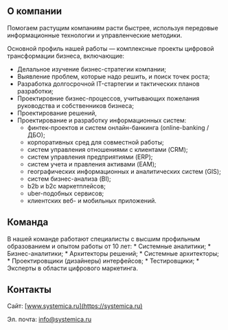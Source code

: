 ## О компании

Помогаем растущим компаниям расти быстрее, используя передовые информационные технологии и управленческие методики. 

Основной профиль нашей работы — комплексные проекты цифровой трансформации бизнеса, включающие:

*   Делальное изучение бизнес-стратегии компании;
*   Выявление проблем, которые надо решить, и поиск точек роста;
*   Разработка долгосрочной IT-стартегии и тактических планов разработки;
*   Проектировние бизнес-процессов, учитывающих пожелания руководства и собственников бизнеса;
*   Проектирование решений,
*   Проектирование и разработку информационных систем:
    *   финтек-проектов и систем онлайн-банкинга (online-banking / ДБО);
    *   корпоративных сред для совместной работы;
    *   систем управления отношениями с клиентами (CRM);
    *   систем управления предприятиями (ERP);
    *   систем учета и правления активами (EAM);
    *   географических информационных и аналитических систем (GIS);
    *   систем бизнес-анализа (BI);
    *   b2b и b2c маркетплейсов;
    *   uber-подобных сервисов;
    *   клиентских веб- и мобильных приложений.

## Команда
В нашей команде работают специалисты с высшим профильным образованием и опытом работы от 10 лет:
    *   Системные аналитики;
    *   Бизнес-аналитики;
    *   Архитекторы решений;
    *   Системные архитекторы;
    *   Проектировщики (дизайнеры) интерфейсов;
    *   Тестировщики;
    *   Эксперты в области цифрового маркетинга.

## Контакты

Сайт: [www.systemica.ru](https://systemica.ru)

Эл. почта: [info@systemica.ru](mailto:info@systemica.ru)
